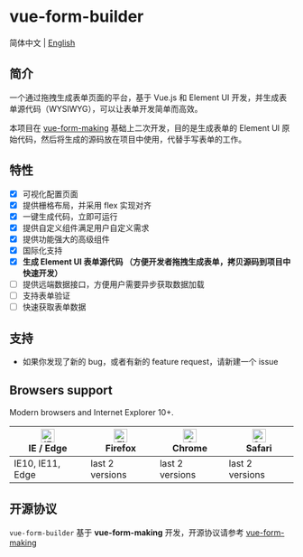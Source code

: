 # vue-form-builder

简体中文 | [English](./README.en.md)

## 简介

一个通过拖拽生成表单页面的平台，基于 Vue.js 和 Element UI 开发，并生成表单源代码（WYSIWYG），可以让表单开发简单而高效。

本项目在 [vue-form-making](https://github.com/GavinZhuLei/vue-form-making) 基础上二次开发，目的是生成表单的 Element UI 原始代码，然后将生成的源码放在项目中使用，代替手写表单的工作。

## 特性

- [x] 可视化配置页面
- [x] 提供栅格布局，并采用 flex 实现对齐
- [x] 一键生成代码，立即可运行
- [x] 提供自定义组件满足用户自定义需求
- [x] 提供功能强大的高级组件
- [x] 国际化支持
- [x] **生成 Element UI 表单源代码 （方便开发者拖拽生成表单，拷贝源码到项目中快速开发）**
- [ ] 提供远端数据接口，方便用户需要异步获取数据加载
- [ ] 支持表单验证
- [ ] 快速获取表单数据

## 支持

- 如果你发现了新的 bug，或者有新的 feature request，请新建一个 issue

## Browsers support

Modern browsers and Internet Explorer 10+.

| [<img src="https://raw.githubusercontent.com/alrra/browser-logos/master/src/edge/edge_48x48.png" alt="IE / Edge" width="24px" height="24px" />](https://godban.github.io/browsers-support-badges/)</br>IE / Edge | [<img src="https://raw.githubusercontent.com/alrra/browser-logos/master/src/firefox/firefox_48x48.png" alt="Firefox" width="24px" height="24px" />](https://godban.github.io/browsers-support-badges/)</br>Firefox | [<img src="https://raw.githubusercontent.com/alrra/browser-logos/master/src/chrome/chrome_48x48.png" alt="Chrome" width="24px" height="24px" />](https://godban.github.io/browsers-support-badges/)</br>Chrome | [<img src="https://raw.githubusercontent.com/alrra/browser-logos/master/src/safari/safari_48x48.png" alt="Safari" width="24px" height="24px" />](https://godban.github.io/browsers-support-badges/)</br>Safari |
| ---------------------------------------------------------------------------------------------------------------------------------------------------------------------------------------------------------------- | ------------------------------------------------------------------------------------------------------------------------------------------------------------------------------------------------------------------ | -------------------------------------------------------------------------------------------------------------------------------------------------------------------------------------------------------------- | -------------------------------------------------------------------------------------------------------------------------------------------------------------------------------------------------------------- |
| IE10, IE11, Edge                                                                                                                                                                                                 | last 2 versions                                                                                                                                                                                                    | last 2 versions                                                                                                                                                                                                | last 2 versions                                                                                                                                                                                                |

## 开源协议

`vue-form-builder` 基于 **vue-form-making** 开发，开源协议请参考 [vue-form-making](https://github.com/GavinZhuLei/vue-form-making)
